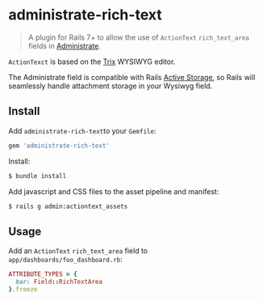 # administrate-rich-text
> A plugin for Rails 7+ to allow the use of `ActionText` `rich_text_area` fields in [Administrate](https://github.com/thoughtbot/administrate).

`ActionTexct` is based on the [Trix](https://trix-editor.org) WYSIWYG editor.

The Administrate field is compatible with Rails [Active Storage](https://guides.rubyonrails.org/active_storage_overview.html), so Rails will seamlessly handle attachment storage in your Wysiwyg field.

## Install

Add `administrate-rich-text`to your `Gemfile`:

```ruby
gem 'administrate-rich-text'
```

Install:

```bash
$ bundle install
```

Add javascript and CSS files to the asset pipeline and manifest:

```bash
$ rails g admin:actiontext_assets
```

## Usage

Add an `ActionText` `rich_text_area` field to `app/dashboards/foo_dashboard.rb`:

```ruby
ATTRIBUTE_TYPES = {
  bar: Field::RichTextArea
}.freeze
```



